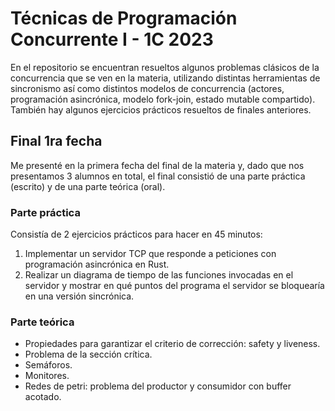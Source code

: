 # Técnicas de Programación Concurrente I - 1C 2023

En el repositorio se encuentran resueltos algunos problemas clásicos de la concurrencia que se ven en la materia, utilizando distintas herramientas de sincronismo así como distintos modelos de concurrencia (actores, programación asincrónica, modelo fork-join, estado mutable compartido). También hay algunos ejercicios prácticos resueltos de finales anteriores.

## Final 1ra fecha

Me presenté en la primera fecha del final de la materia y, dado que nos presentamos 3 alumnos en total, el final consistió de una parte práctica (escrito) y de una parte teórica (oral).

### Parte práctica

Consistía de 2 ejercicios prácticos para hacer en 45 minutos:  

1. Implementar un servidor TCP que responde a peticiones con programación asincrónica en Rust.
2. Realizar un diagrama de tiempo de las funciones invocadas en el servidor y mostrar en qué puntos del programa el servidor se bloquearía en una versión sincrónica.

### Parte teórica

- Propiedades para garantizar el criterio de corrección: safety y liveness.
- Problema de la sección crítica.
- Semáforos.
- Monitores.
- Redes de petri: problema del productor y consumidor con buffer acotado.

